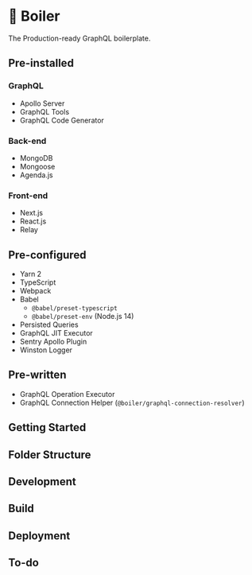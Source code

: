 # 🚀 Boiler

The Production-ready GraphQL boilerplate.

## Pre-installed

### GraphQL

- Apollo Server
- GraphQL Tools
- GraphQL Code Generator

### Back-end

- MongoDB
- Mongoose
- Agenda.js

### Front-end

- Next.js
- React.js
- Relay

## Pre-configured

- Yarn 2
- TypeScript
- Webpack
- Babel
  - `@babel/preset-typescript`
  - `@babel/preset-env` (Node.js 14)
- Persisted Queries
- GraphQL JIT Executor
- Sentry Apollo Plugin
- Winston Logger

## Pre-written

- GraphQL Operation Executor
- GraphQL Connection Helper (`@boiler/graphql-connection-resolver`)

## Getting Started

## Folder Structure

## Development

## Build

## Deployment

## To-do
